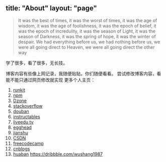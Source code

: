 title: "About"
layout: "page"
---

>It was the best of times, it was the worst of times, it was the age of wisdom, it was the age of foolishness, it was the epoch of belief, it was the epoch of incredulity, it was the season of Light, it was the season of Darkness, it was the spring of hope, it was the winter of despair. We had everything before us, we had nothing before us, we were all going direct to Heaven, we were all going direct the other way


学了很多，看了很多，无长技。

博客内容有些像上网记录，我随便贴贴，你们随便看看。
尝试修改博客内容，看能不能只通过网页修改就实现
更多个人主页：

1. [runkit](https://runkit.com/wushang1987)
2. [npm](https://www.npmjs.com/~wushang1987)
3. [Dzone](https://dzone.com/users/2948081/wushang1987.html)
4. [stackoverflow](https://stackoverflow.com/users/3145020/wushang?tab=profile)
5. [douban](https://www.douban.com/people/81399249/)
6. [instructables](https://www.instructables.com/member/wushang1987/)
7. [liveedu tv](https://www.liveedu.tv/wushang1987/profile/)
8. [egghead](https://egghead.io/users/188769)
9. [jianshu](http://www.jianshu.com/u/e5a57e9ee81a)
10. [CSDN](http://blog.csdn.net/wushang1987)
11. [freecodecamp](https://www.freecodecamp.com/wushang1987)
12. [cnblogs](http://www.cnblogs.com/brucehao/)
13. [huaban](http://huaban.com/wwd-1987/)
https://dribbble.com/wushang1987

